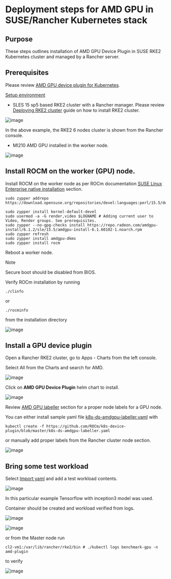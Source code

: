 # Deployment steps for AMD GPU in SUSE/Rancher Kubernetes stack

## Purpose 
These steps outlines installation of AMD GPU Device Plugin in SUSE RKE2 Kubernetes cluster and managed by a Rancher server.

## Prerequisites

Please review [AMD GPU device plugin for Kubernetes](https://github.com/ROCm/k8s-device-plugin#amd-gpu-device-plugin-for-kubernetes).

<ins> Setup environment </ins>

- SLES 15 sp5 based RKE2 cluster with a Rancher manager. Please review [Deploying RKE2 cluster](https://github.com/alex-isv/solutions-engineering/blob/main/Rancher/RKE2_cluster_deployment.md#deploying-rke2-cluster-in-sles-based-environment ) guide on how to install RKE2 cluster.

 ![image](https://github.com/alex-isv/solutions-engineering/assets/52678960/7f7ea5ad-2041-44e9-9bac-adead5843646)

In the above example, the RKE2 6 nodes cluster is shown from the Rancher console.

- MI210 AMD GPU installed in the worker node.

![image](https://github.com/alex-isv/solutions-engineering/assets/52678960/2f211fdd-79c0-4fef-b395-18afa106d47b)



  ## Install ROCM on the worker (GPU) node.

 Install ROCM on the worker node as per ROCm documentation [SUSE Linux Enterprise native installation](https://rocm.docs.amd.com/projects/install-on-linux/en/latest/tutorial/quick-start.html) section.

````
sudo zypper addrepo https://download.opensuse.org/repositories/devel:languages:perl/15.5/devel:languages:perl.repo

sudo zypper install kernel-default-devel
sudo usermod -a -G render,video $LOGNAME # Adding current user to Video, Render groups. See prerequisites.
sudo zypper --no-gpg-checks install https://repo.radeon.com/amdgpu-install/6.1.2/sle/15.5/amdgpu-install-6.1.60102-1.noarch.rpm
sudo zypper refresh
sudo zypper install amdgpu-dkms
sudo zypper install rocm
````
Reboot a worker node.

> [!NOTE]
> Secure boot should be disabled from BIOS.
> 
Verify ROCm installation by running
````
./clinfo
````
or
````
./rocminfo
````
from the installation directory

![image](https://github.com/alex-isv/solutions-engineering/assets/52678960/b70e4f44-b0fd-4258-b4c6-11a0dc778d25)


## Install a GPU device plugin

Open a Rancher RKE2 cluster, go to Apps - Charts from the left console.

Select All from the Charts and search for AMD.


![image](https://github.com/alex-isv/solutions-engineering/assets/52678960/e772400a-4e1a-4b6f-9332-505bd497d693)


Click on **AMD GPU Device Plugin** helm chart to install.

![image](https://github.com/alex-isv/solutions-engineering/assets/52678960/e725ad23-42d7-4194-b0c8-7e4f46cbd26e)

Review [AMD GPU labeller](https://github.com/ROCm/k8s-device-plugin/blob/master/cmd/k8s-node-labeller/README.md#amd-gpu-kubernetes-node-labeller) section for a proper node labels for a GPU node.

You can either install sample yaml file [k8s-ds-amdgpu-labeller.yaml](https://github.com/ROCm/k8s-device-plugin/blob/master/k8s-ds-amdgpu-labeller.yaml)
with

````
kubectl create -f https://github.com/ROCm/k8s-device-plugin/blob/master/k8s-ds-amdgpu-labeller.yaml
````

or manually add proper labels from the Rancher cluster node section.

![image](https://github.com/alex-isv/solutions-engineering/assets/52678960/c23f014e-d7bd-4def-b76f-f969aa622bd7)


## Bring some test workload

Select <ins>Import yaml</ins> and add a test workload contents.

![image](https://github.com/alex-isv/solutions-engineering/assets/52678960/5237d315-e961-4ecc-8c41-d0a71ad012b7)


In this particular example Tensorflow with inception3 model was used.

Container should be created and workload verified from logs.


![image](https://github.com/alex-isv/solutions-engineering/assets/52678960/7f57162a-e88d-43e2-a1d7-48f230790be3)

![image](https://github.com/alex-isv/solutions-engineering/assets/52678960/2e7089c1-a0a7-41a8-9e84-fd17fa89092f)

or from the Master node run 
````
cl2-vm1:/var/lib/rancher/rke2/bin # ./kubectl logs benchmark-gpu -n amd-plugin
````
to verify 

![image](https://github.com/alex-isv/solutions-engineering/assets/52678960/3cb42bdf-aaf4-4433-9b2c-74e651f45cff)






